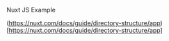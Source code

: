 Nuxt JS Example

(https://nuxt.com/docs/guide/directory-structure/app)[https://nuxt.com/docs/guide/directory-structure/app]